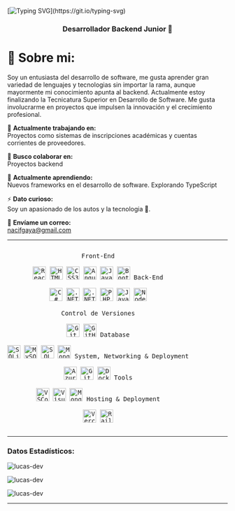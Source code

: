 [![Typing SVG](https://readme-typing-svg.herokuapp.com?color=FF3670&size=35&center=true&vCenter=true&width=1000&lines=Hola,+soy+Lucas!)](https://git.io/typing-svg)
<h3 align="center">Desarrollador Backend Junior 🚀</h3>

# 💫 Sobre mi:

Soy un entusiasta del desarrollo de software, me gusta aprender gran variedad de lenguajes y tecnologias sin importar la rama, aunque mayormente mi conocimiento apunta al backend. Actualmente estoy finalizando la Tecnicatura Superior en Desarrollo de Software. Me gusta involucrarme en proyectos que impulsen la innovación y el crecimiento profesional.

🔭 **Actualmente trabajando en:**  
Proyectos como sistemas de inscripciones académicas y cuentas corrientes de proveedores.  

👯 **Busco colaborar en:**  
Proyectos backend

🌱 **Actualmente aprendiendo:**  
Nuevos frameworks en el desarrollo de software. Explorando TypeScript  

⚡ **Dato curioso:**  
Soy un apasionado de los autos y la tecnologia 🎵.

💬 **Envíame un correo:**  
nacifgaya@gmail.com 

---

<p style="display: inline-block;" align="center">
  <kbd>
    <kbd>Front-End</kbd>
    <br><br>
    <img width="30px" src="https://cdn.jsdelivr.net/gh/devicons/devicon/icons/react/react-original.svg" title="React" />
    <img width="30px" src="https://cdn.jsdelivr.net/gh/devicons/devicon/icons/html5/html5-original.svg" title="HTML5" />
    <img width="30px" src="https://cdn.jsdelivr.net/gh/devicons/devicon/icons/css3/css3-original.svg" title="CSS3" />
    <img width="30px" src="https://cdn.jsdelivr.net/gh/devicons/devicon/icons/angularjs/angularjs-plain.svg" title="AngularJS" />
    <img width="30px" src="https://cdn.jsdelivr.net/gh/devicons/devicon/icons/javascript/javascript-original.svg" title="JavaScript" />
    <img width="30px" src="https://cdn.jsdelivr.net/gh/devicons/devicon/icons/bootstrap/bootstrap-original.svg" title="Bootstrap" />
  </kbd>
  <kbd>
    <kbd>Back-End</kbd>
    <br><br>
    <img width="30px" src="https://cdn.jsdelivr.net/gh/devicons/devicon/icons/csharp/csharp-original.svg" title="C#" />
    <img width="30px" src="https://cdn.jsdelivr.net/gh/devicons/devicon/icons/dotnetcore/dotnetcore-original.svg" title=".NET Core" />
    <img width="30px" src="https://cdn.jsdelivr.net/gh/devicons/devicon/icons/dot-net/dot-net-original.svg" title=".NET" />
    <img width="30px" src="https://cdn.jsdelivr.net/gh/devicons/devicon/icons/php/php-original.svg" title="PHP" />
    <img width="30px" src="https://cdn.jsdelivr.net/gh/devicons/devicon/icons/java/java-original.svg" title="Java" />
    <img width="30px" src="https://cdn.jsdelivr.net/gh/devicons/devicon/icons/nodejs/nodejs-original.svg" title="Node.js" />
  </kbd>
  <br><br>
  <kbd>
    <kbd>Control de Versiones</kbd>
    <br><br>
    <img width="30px" src="https://cdn.jsdelivr.net/gh/devicons/devicon/icons/git/git-original.svg" title="Git" />
    <img width="30px" src="https://cdn.jsdelivr.net/gh/devicons/devicon/icons/github/github-original.svg" title="GitHub" />
  </kbd>
  <kbd>
    <kbd>Database</kbd>
    <br><br>
    <img width="30px" src="https://cdn.jsdelivr.net/gh/devicons/devicon/icons/sqlite/sqlite-original.svg" title="SQLite" />
    <img width="30px" src="https://cdn.jsdelivr.net/gh/devicons/devicon/icons/mysql/mysql-original.svg" title="MySQL" />
    <img width="30px" src="https://cdn.jsdelivr.net/gh/devicons/devicon/icons/microsoftsqlserver/microsoftsqlserver-plain.svg" title="SQL Server" />
    <img width="30px" src="https://cdn.jsdelivr.net/gh/devicons/devicon/icons/mongodb/mongodb-plain.svg" title="MongoDB" />
  </kbd>
  <kbd>
    <kbd>System, Networking & Deployment</kbd>
    <br><br>
    <img width="30px" src="https://cdn.jsdelivr.net/gh/devicons/devicon/icons/azure/azure-plain.svg" title="Azure" />
    <img width="30px" src="https://cdn.jsdelivr.net/gh/devicons/devicon/icons/git/git-plain.svg" title="Git" />
    <img width="30px" src="https://cdn.jsdelivr.net/gh/devicons/devicon/icons/docker/docker-plain.svg" title="Docker" />
  </kbd>
  <kbd>
    <kbd>Tools</kbd>
    <br><br>
    <img width="30px" src="https://cdn.jsdelivr.net/gh/devicons/devicon/icons/vscode/vscode-original.svg" title="VSCode" />
    <img width="30px" src="https://cdn.jsdelivr.net/gh/devicons/devicon/icons/visualstudio/visualstudio-plain.svg" title="Visual Studio" />
    <img width="30px" src="https://img.icons8.com/color/48/000000/mongodb.png" title="MongoDB Compass" />
  </kbd>
  <kbd>
    <kbd>Hosting & Deployment</kbd>
    <br><br>
    <img width="30px" src="https://cdn.jsdelivr.net/gh/devicons/devicon/icons/vercel/vercel-original.svg" title="Vercel" />
    <img width="30px" src="https://railway.app/brand/logo-dark.svg" title="Railway" />
  </kbd>
</p>


---

<h3>Datos Estadísticos:</h3>

<!-- Estadísticas de lenguajes -->
<p><img align="center" src="https://github-readme-stats.vercel.app/api/top-langs?username=LucasNacif&show_icons=true&locale=en&bg_color=0d1117&text_color=ffffff&layout=compact" alt="lucas-dev" /></p>

<!-- Estadísticas generales de GitHub -->
<p><img align="center" src="https://github-readme-stats.vercel.app/api?username=LucasNacif&show_icons=true&locale=en&bg_color=0d1117&text_color=ffffff&repo=convoychat" alt="lucas-dev" /></p>

<!-- Estadísticas de racha de contribuciones -->
<p><img align="center" src="https://github-readme-streak-stats.herokuapp.com/?user=LucasNacif&theme=dark&background=0d1117&date_format=M%20j%5B%2C%20Y%5D" alt="lucas-dev" /></p>

---
